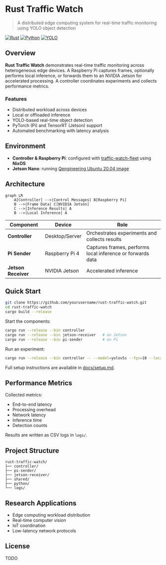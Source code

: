 # Rust Traffic Watch

> A distributed edge computing system for real-time traffic monitoring using YOLO object detection

[![Rust](https://img.shields.io/badge/Rust-1.75+-orange.svg)](https://www.rust-lang.org/)
[![Python](https://img.shields.io/badge/Python-3.8+-blue.svg)](https://www.python.org/)
[![YOLO](https://img.shields.io/badge/YOLO-v5-green.svg)](https://github.com/ultralytics/yolov5)

## Overview

**Rust Traffic Watch** demonstrates real-time traffic monitoring across heterogeneous edge devices. A Raspberry Pi captures frames, optionally performs local inference, or forwards them to an NVIDIA Jetson for accelerated processing. A controller coordinates experiments and collects performance metrics.

### Features

* Distributed workload across devices
* Local or offloaded inference
* YOLO-based real-time object detection
* PyTorch (Pi) and TensorRT (Jetson) support
* Automated benchmarking with latency analysis

## Environment

* **Controller & Raspberry Pi**: configured with [traffic-watch-fleet](https://github.com/rawalcher/traffic-watch-fleet) using **NixOS**
* **Jetson Nano**: running [Qengineering Ubuntu 20.04 image](https://github.com/Qengineering/Jetson-Nano-Ubuntu-20-image)

## Architecture

```mermaid
graph LR
    A[Controller] -->|Control Messages| B[Raspberry Pi]
    B -->|Frame Data| C[NVIDIA Jetson]
    C -->|Inference Results| A
    B -->|Local Inference| A
```

| Component           | Device         | Role                                                       |
|---------------------|----------------|------------------------------------------------------------|
| **Controller**      | Desktop/Server | Orchestrates experiments and collects results              |
| **Pi Sender**       | Raspberry Pi 4 | Captures frames, performs local inference or forwards data |
| **Jetson Receiver** | NVIDIA Jetson  | Accelerated inference                                      |

## Quick Start

```bash
git clone https://github.com/yourusername/rust-traffic-watch.git
cd rust-traffic-watch
cargo build --release
```

Start the components:

```bash
cargo run --release --bin controller
cargo run --release --bin jetson-receiver   # on Jetson
cargo run --release --bin pi-sender         # on Pi
```

Run an experiment:

```bash
cargo run --release --bin controller -- --model=yolov5s --fps=10 --local
```

Full setup instructions are available in [docs/setup.md](docs/setup.md).

## Performance Metrics

Collected metrics:

* End-to-end latency
* Processing overhead
* Network latency
* Inference time
* Detection counts

Results are written as CSV logs in `logs/`.

## Project Structure

```
rust-traffic-watch/
├── controller/          
├── pi-sender/           
├── jetson-receiver/     
├── shared/              
├── python/              
└── logs/                
```

## Research Applications

* Edge computing workload distribution
* Real-time computer vision
* IoT coordination
* Low-latency network protocols

## License

TODO